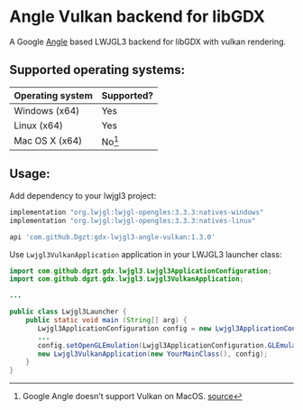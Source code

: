 
# Angle Vulkan backend for libGDX

A Google [Angle](https://github.com/google/angle) based LWJGL3 backend for libGDX with vulkan rendering.

## Supported operating systems:

|Operating system | Supported? |
|-----------------|------------|
| Windows (x64)   | Yes        |
| Linux (x64)     | Yes        |
| Mac OS X (x64)  | No[^1]     |

[^1]: Google Angle doesn't support Vulkan on MacOS. [source](https://github.com/google/angle?tab=readme-ov-file#platform-support-via-backing-renderers)

## Usage:

Add dependency to your lwjgl3 project:

```groovy
implementation "org.lwjgl:lwjgl-opengles:3.3.3:natives-windows"
implementation "org.lwjgl:lwjgl-opengles:3.3.3:natives-linux"

api 'com.github.Dgzt:gdx-lwjgl3-angle-vulkan:1.3.0'
```

Use `Lwjgl3VulkanApplication` application in your LWJGL3 launcher class:

```java
import com.github.dgzt.gdx.lwjgl3.Lwjgl3ApplicationConfiguration;  
import com.github.dgzt.gdx.lwjgl3.Lwjgl3VulkanApplication;

...

public class Lwjgl3Launcher {  
    public static void main (String[] arg) {  
       Lwjgl3ApplicationConfiguration config = new Lwjgl3ApplicationConfiguration();
       ...
       config.setOpenGLEmulation(Lwjgl3ApplicationConfiguration.GLEmulation.ANGLE_GLES32, 0, 0);  
       new Lwjgl3VulkanApplication(new YourMainClass(), config);
    }
}
```

